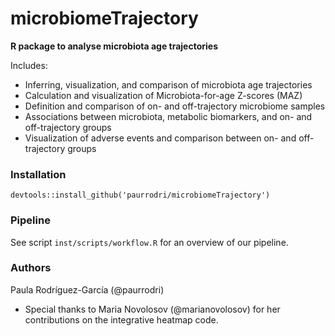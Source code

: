 # microbiomeTrajectory

**R package to analyse microbiota age trajectories**

Includes:
- Inferring, visualization, and comparison of microbiota age trajectories
- Calculation and visualization of Microbiota-for-age Z-scores (MAZ) 
- Definition and comparison of on- and off-trajectory microbiome samples
- Associations between microbiota, metabolic biomarkers, and on- and off-trajectory groups
- Visualization of adverse events and comparison between on- and off-trajectory groups


### Installation
```
devtools::install_github('paurrodri/microbiomeTrajectory')
```

### Pipeline
See script `inst/scripts/workflow.R` for an overview of our pipeline.

### Authors
Paula Rodríguez-García (@paurrodri)
- Special thanks to Maria Novolosov (@marianovolosov) for her contributions on the integrative heatmap code.
